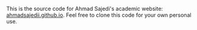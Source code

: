This is the source code for Ahmad Sajedi's academic website: [ahmadsajedii.github.io](https://ahmadsajedii.github.io/). Feel free to clone this code for your own personal use.
